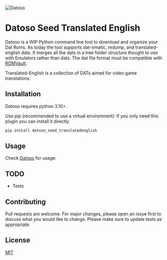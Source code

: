 ![Datoso](https://github.com/laromicas/datoso/blob/master/bearlogo.png)

# Datoso Seed Translated English

Datoso is a WIP Python command line tool to download and organize your Dat Roms.
As today the tool supports dat-omatic, redump, and translated-english dats.
It merges all the dats in a tree folder structure thought to use with Emulators rather than dats.
The dat file format must be compatible with [ROMVault](https://www.romvault.com/).

Translated-English is a collection of DATs aimed for video game translations.

## Installation

Datoso requires python 3.10+.

Use pip (recommended to use a virtual environment):
If you only need this plugin you can install it directly

``` bash
pip install datoso_seed_translatedenglish

```

## Usage

Check [Datoso](https://github.com/laromicas/datoso) for usage.


## TODO

-   Tests

## Contributing

Pull requests are welcome. For major changes, please open an issue first to discuss what you would like to change.
Please make sure to update tests as appropriate.

## License

[MIT](https://choosealicense.com/licenses/mit/)
